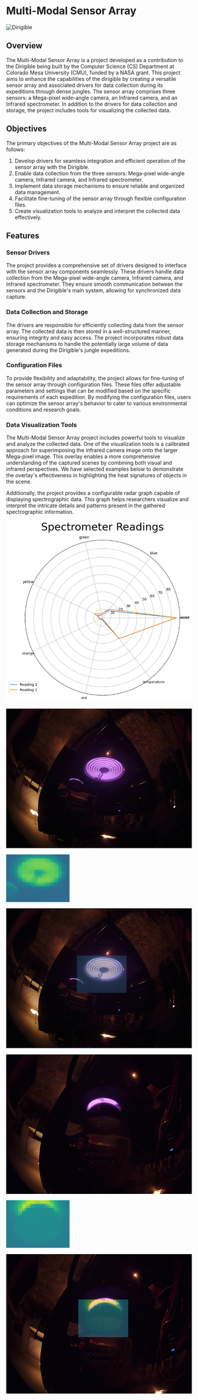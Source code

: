# Multi-Modal Sensor Array

![Dirigible](dirigible_image.jpg)

## Overview

The Multi-Modal Sensor Array is a project developed as a contribution to the Dirigible being built by the Computer Science (CS) Department at Colorado Mesa University (CMU), funded by a NASA grant. This project aims to enhance the capabilities of the dirigible by creating a versatile sensor array and associated drivers for data collection during its expeditions through dense jungles. The sensor array comprises three sensors: a Mega-pixel wide-angle camera, an Infrared camera, and an Infrared spectrometer. In addition to the drivers for data collection and storage, the project includes tools for visualizing the collected data.

## Objectives

The primary objectives of the Multi-Modal Sensor Array project are as follows:

1. Develop drivers for seamless integration and efficient operation of the sensor array with the Dirigible.
2. Enable data collection from the three sensors: Mega-pixel wide-angle camera, Infrared camera, and Infrared spectrometer.
3. Implement data storage mechanisms to ensure reliable and organized data management.
4. Facilitate fine-tuning of the sensor array through flexible configuration files.
5. Create visualization tools to analyze and interpret the collected data effectively.

## Features

### Sensor Drivers

The project provides a comprehensive set of drivers designed to interface with the sensor array components seamlessly. These drivers handle data collection from the Mega-pixel wide-angle camera, Infrared camera, and Infrared spectrometer. They ensure smooth communication between the sensors and the Dirigible's main system, allowing for synchronized data capture.

### Data Collection and Storage

The drivers are responsible for efficiently collecting data from the sensor array. The collected data is then stored in a well-structured manner, ensuring integrity and easy access. The project incorporates robust data storage mechanisms to handle the potentially large volume of data generated during the Dirigible's jungle expeditions.

### Configuration Files

To provide flexibility and adaptability, the project allows for fine-tuning of the sensor array through configuration files. These files offer adjustable parameters and settings that can be modified based on the specific requirements of each expedition. By modifying the configuration files, users can optimize the sensor array's behavior to cater to various environmental conditions and research goals.

### Data Visualization Tools

The Multi-Modal Sensor Array project includes powerful tools to visualize and analyze the collected data. One of the visualization tools is a calibrated approach for superimposing the infrared camera image onto the larger Mega-pixel image. This overlay enables a more comprehensive understanding of the captured scenes by combining both visual and infrared perspectives. We have selected examples below to demonstrate the overlay's effectiveness in highlighting the heat signatures of objects in the scene.

Additionally, the project provides a configurable radar graph capable of displaying spectrographic data. This graph helps researchers visualize and interpret the intricate details and patterns present in the gathered spectrographic information.

![Radar Graph](./images/radar_chart.png)

![Stove MP Image](./images/fullStove/mp.png)

![Stove IR Image](./images/fullStove/frame_0.png)

![Stove IR Overlay](./images/fullStove/fullStove.png)

![Stove 2 MP Image](./images/stove_line/mp.png)

![Stove 2 IR Image](./images/stove_line/frame_0.png)

![Stove 2 IR Overlay](./images/stove_line/stove_line_composed.png)

